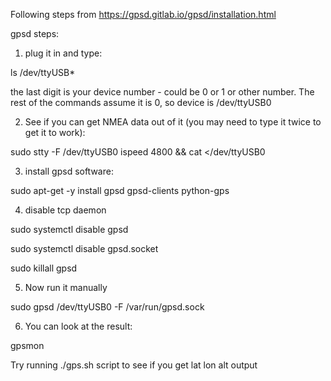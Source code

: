 Following steps from https://gpsd.gitlab.io/gpsd/installation.html

gpsd steps:

1. plug it in and type:

ls /dev/ttyUSB*

the last digit is your device number - could be 0 or 1 or other number.  The rest of the commands assume it is 0, so device is /dev/ttyUSB0

2. See if you can get NMEA data out of it (you may need to type it twice to get it to work):

sudo stty -F /dev/ttyUSB0 ispeed 4800 && cat </dev/ttyUSB0

3. install gpsd software:

sudo apt-get -y install gpsd gpsd-clients python-gps

4. disable tcp daemon

sudo systemctl disable gpsd

sudo systemctl disable gpsd.socket

sudo killall gpsd

5. Now run it manually

sudo gpsd /dev/ttyUSB0 -F /var/run/gpsd.sock

6. You can look at the result:

gpsmon

Try running ./gps.sh script to see if you get lat lon alt output
